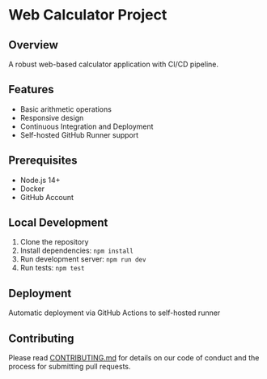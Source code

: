 # Web Calculator Project

## Overview
A robust web-based calculator application with CI/CD pipeline.

## Features
- Basic arithmetic operations
- Responsive design
- Continuous Integration and Deployment
- Self-hosted GitHub Runner support

## Prerequisites
- Node.js 14+
- Docker
- GitHub Account

## Local Development
1. Clone the repository
2. Install dependencies: `npm install`
3. Run development server: `npm run dev`
4. Run tests: `npm test`

## Deployment
Automatic deployment via GitHub Actions to self-hosted runner

## Contributing
Please read [CONTRIBUTING.md](docs/CONTRIBUTING.md) for details on our code of conduct and the process for submitting pull requests.
